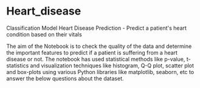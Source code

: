 # Heart_disease
 Classification Model 
Heart Disease Prediction - Predict a patient's heart condition based on their vitals

The aim of the Notebook is to check the quality of the data and determine the important features to predict if a patient is suffering from a heart disease or not. The notebook has used statistical methods like p-value, t-statistics and visualization techniques like histogram, Q-Q plot, scatter plot and box-plots using various Python libraries like matplotlib, seaborn, etc to answer the below questions about the dataset.
